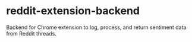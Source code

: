 # reddit-extension-backend
Backend for Chrome extension to log, process, and return sentiment data from Reddit threads.
